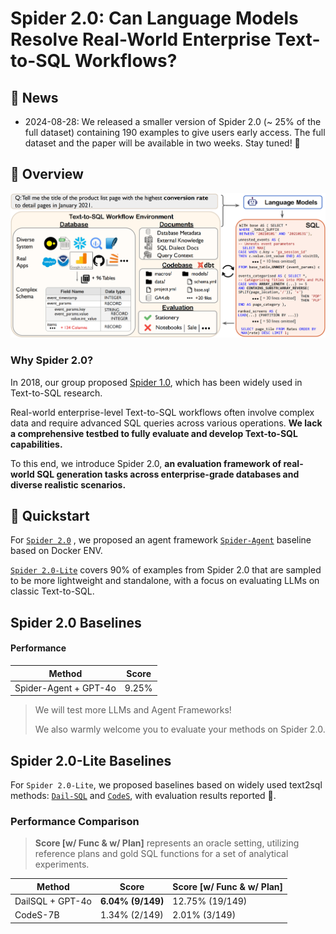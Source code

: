 # Spider 2.0: Can Language Models Resolve Real-World Enterprise Text-to-SQL Workflows?


## 📰 News

- 2024-08-28: We released a smaller version of Spider 2.0 (~ 25% of the full dataset) containing 190 examples to give users early access. The full dataset and the paper will be available in two weeks. Stay tuned! 🤗

## 👋 Overview


![Local Image](./assets/Spider2.png)


### Why Spider 2.0?

In 2018, our group proposed [Spider 1.0](https://yale-lily.github.io/spider), which has been widely used in Text-to-SQL research. 

Real-world enterprise-level Text-to-SQL workflows often involve complex data and require advanced SQL queries across various operations. **We lack a comprehensive testbed to fully evaluate and develop Text-to-SQL capabilities.**

To this end, we introduce Spider 2.0, **an evaluation framework of real-world SQL generation tasks across enterprise-grade databases and diverse realistic scenarios.**



## 🚀 Quickstart

For [`Spider 2.0`](https://github.com/xlang-ai/Spider2/tree/main/spider2) , we proposed an agent framework [`Spider-Agent`](https://github.com/xlang-ai/Spider2/tree/main/spider-agent) baseline based on Docker ENV. 


[`Spider 2.0-Lite`](https://github.com/xlang-ai/Spider2/tree/main/spider2-lite) covers 90% of examples from Spider 2.0 that are sampled to be more lightweight and standalone, with a focus on evaluating LLMs on classic Text-to-SQL.


## Spider 2.0 Baselines





#### Performance


| Method                     | Score |
| -------------------------- | ---- |
| Spider-Agent + GPT-4o   | 9.25% |

> We will test more LLMs and Agent Frameworks! 
>
> We also warmly welcome you to evaluate your methods on Spider 2.0.


## Spider 2.0-Lite Baselines

For `Spider 2.0-Lite`, we proposed baselines based on widely used text2sql methods: [`Dail-SQL`](https://github.com/xlang-ai/Spider2/blob/main/spider2-baselines/DailSQL/README.md) and [`CodeS`](https://github.com/xlang-ai/Spider2/tree/main/spider2-baselines/CodeS/README.md), with evaluation results reported :test_tube:.

### Performance Comparison

> **Score [w/ Func & w/ Plan]** represents an oracle setting, utilizing reference plans and gold SQL functions for a set of analytical experiments.


| Method                  | Score   |    Score  [w/ Func & w/ Plan]     |
| -------------------------- | ---- | -------------------------
| DailSQL + GPT-4o |  **6.04% (9/149)** |   12.75% (19/149)        |
| CodeS-7B      | 1.34% (2/149) |   2.01% (3/149)            |


